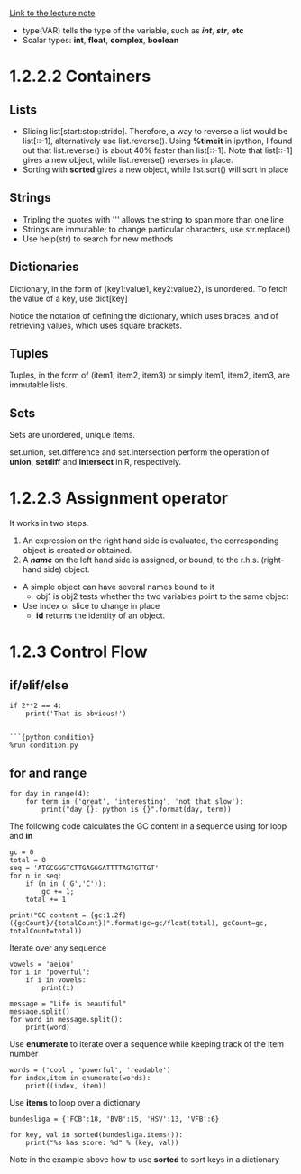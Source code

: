 [Link to the lecture note](http://www.scipy-lectures.org/intro/language/python_language.html)

* type(VAR) tells the type of the variable, such as ___int___, ___str___, __etc__
* Scalar types: __int__, __float__, __complex__, __boolean__

# 1.2.2.2 Containers
## Lists
* Slicing list[start:stop:stride]. Therefore, a way to reverse a list would be list[::-1], alternatively use list.reverse(). Using __%timeit__ in ipython, I found out that list.reverse() is about 40% faster than list[::-1]. Note that list[::-1] gives a new object, while list.reverse() reverses in place.
* Sorting with __sorted__ gives a new object, while list.sort() will sort in place

## Strings
* Tripling the quotes with \'\'\' allows the string to span more than one line
* Strings are immutable; to change particular characters, use str.replace()
* Use help(str) to search for new methods

## Dictionaries
Dictionary, in the form of {key1:value1, key2:value2}, is unordered. To fetch the value of a key, use dict[key]

Notice the notation of defining the dictionary, which uses braces, and of retrieving values, which uses square brackets.

## Tuples
Tuples, in the form of (item1, item2, item3) or simply item1, item2, item3, are immutable lists.

## Sets
Sets are unordered, unique items.

set.union, set.difference and set.intersection perform the operation of __union__, __setdiff__ and __intersect__ in R, respectively.

# 1.2.2.3 Assignment operator

It works in two steps.

1. An expression on the right hand side is evaluated, the corresponding object is created or obtained.
2. A ___name___ on the left hand side is assigned, or bound, to the r.h.s. (right-hand side) object.

* A simple object can have several names bound to it
  * obj1 is obj2 tests whether the two variables point to the same object
* Use index or slice to change in place
  * __id__ returns the identity of an object.

# 1.2.3 Control Flow

## if/elif/else

```{python if}
if 2**2 == 4:
	print('That is obvious!')


```{python condition}
%run condition.py
```

## for and range

```{python for}
for day in range(4):
	for term in ('great', 'interesting', 'not that slow'):
		print("day {}: python is {}".format(day, term))

```

The following code calculates the GC content in a sequence using for loop and __in__ 

```{python gc}
gc = 0
total = 0
seq = 'ATGCGGGTCTTGAGGGATTTTAGTGTTGT'
for n in seq:
	if (n in ('G','C')):
		gc += 1;
	total += 1

print("GC content = {gc:1.2f} ({gcCount}/{totalCount})".format(gc=gc/float(total), gcCount=gc, totalCount=total))
```

Iterate over any sequence

```{python vowel}
vowels = 'aeiou'
for i in 'powerful':
	if i in vowels:
		print(i)
```

```{python split}
message = "Life is beautiful"
message.split()
for word in message.split():
	print(word)
```

Use __enumerate__ to iterate over a sequence while keeping track of the item number

```{python enumerate}
words = ('cool', 'powerful', 'readable')
for index,item in enumerate(words):
	print((index, item))	
```
Use __items__ to loop over a dictionary

```{python items}
bundesliga = {'FCB':18, 'BVB':15, 'HSV':13, 'VFB':6}

for key, val in sorted(bundesliga.items()):
	print("%s has score: %d" % (key, val))
```

Note in the example above how to use __sorted__ to sort keys in a dictionary
